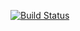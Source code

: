 [![Build Status](https://travis-ci.org/milanoid/zcypress-playground.svg)](https://travis-ci.org/milanoid/cypress-playground)